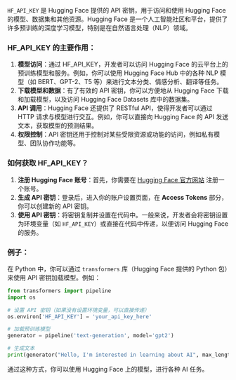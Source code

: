 `HF_API_KEY` 是 Hugging Face 提供的 API 密钥，用于访问和使用 Hugging Face 的模型、数据集和其他资源。Hugging Face 是一个人工智能社区和平台，提供了许多预训练的深度学习模型，特别是在自然语言处理（NLP）领域。

### HF_API_KEY 的主要作用：
1. **模型访问**：通过 HF_API_KEY，开发者可以访问 Hugging Face 的云平台上的预训练模型和服务。例如，你可以使用 Hugging Face Hub 中的各种 NLP 模型（如 BERT、GPT-2、T5 等）来进行文本分类、情感分析、翻译等任务。
2. **下载模型和数据**：有了有效的 API 密钥，你可以方便地从 Hugging Face 下载和加载模型，以及访问 Hugging Face Datasets 库中的数据集。
3. **API 调用**：Hugging Face 还提供了 RESTful API，使得开发者可以通过 HTTP 请求与模型进行交互。例如，你可以直接向 Hugging Face 的 API 发送文本，获取模型的预测结果。
4. **权限控制**：API 密钥还用于控制对某些受限资源或功能的访问，例如私有模型、团队协作功能等。

### 如何获取 HF_API_KEY？
1. **注册 Hugging Face 账号**：首先，你需要在 [Hugging Face 官方网站](https://huggingface.co) 注册一个账号。
2. **生成 API 密钥**：登录后，进入你的账户设置页面，在 **Access Tokens** 部分，你可以创建新的 API 密钥。
3. **使用 API 密钥**：将密钥复制并设置在代码中。一般来说，开发者会将密钥设置为环境变量（如 `HF_API_KEY`）或直接在代码中传递，以便访问 Hugging Face 的服务。

### 例子：
在 Python 中，你可以通过 `transformers` 库（Hugging Face 提供的 Python 包）来使用 API 密钥加载模型。例如：

```python
from transformers import pipeline
import os

# 设置 API 密钥（如果没有设置环境变量，可以直接传递）
os.environ['HF_API_KEY'] = 'your_api_key_here'

# 加载预训练模型
generator = pipeline('text-generation', model='gpt2')

# 生成文本
print(generator("Hello, I'm interested in learning about AI", max_length=50))
```

通过这种方式，你可以使用 Hugging Face 上的模型，进行各种 AI 任务。

